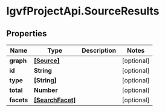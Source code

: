 # IgvfProjectApi.SourceResults

## Properties

Name | Type | Description | Notes
------------ | ------------- | ------------- | -------------
**graph** | [**[Source]**](Source.md) |  | [optional] 
**id** | **String** |  | [optional] 
**type** | **[String]** |  | [optional] 
**total** | **Number** |  | [optional] 
**facets** | [**[SearchFacet]**](SearchFacet.md) |  | [optional] 


